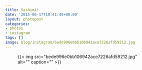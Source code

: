 ```yaml
---
title: Sashimi!
date: '2015-06-17T10:41:40+00:00'
layout: photopost
categories:
- photos
- instagram
tags: []
image: blog/instagram/bede996e0bb106942ace7226afd59212.jpg
---
```


<figure class="photo photo--square">
  {{< img src="bede996e0bb106942ace7226afd59212.jpg" alt="" caption="" >}}

</figure>



